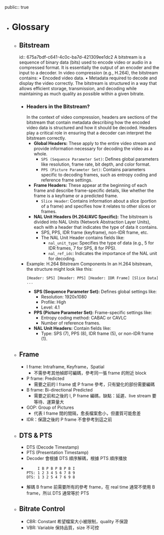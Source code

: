 public:: true

- # Glossary
	- ## Bitstream
	  id:: 675a7bdf-c641-4c0c-ba7d-421309ee1dc2
	  A bitstream is a sequence of binary data (bits) used to encode video or audio in a compressed format. It is essentially the output of an encoder and the input to a decoder. In video compression (e.g., H.264), the bitstream contains:
	  •	Encoded video data.
	  •	Metadata required to decode and display the video correctly.
	  The bitstream is structured in a way that allows efficient storage, transmission, and decoding while maintaining as much quality as possible within a given bitrate.
		- ### Headers in the Bitstream?
		  In the context of video compression, headers are sections of the bitstream that contain metadata describing how the encoded video data is structured and how it should be decoded. Headers play a critical role in ensuring that a decoder can interpret the bitstream correctly.
			- **Global Headers:**
			  These apply to the entire video stream and provide information necessary for decoding the video as a whole.
				- `SPS (Sequence Parameter Set)`: Defines global parameters like resolution, frame rate, bit depth, and color format.
				- `PPS (Picture Parameter Set)`: Contains parameters specific to decoding frames, such as entropy coding and reference frame settings.
			- **Frame Headers:**
			  These appear at the beginning of each frame and describe frame-specific details, like whether the frame is a keyframe or a predicted frame.
				- `Slice Header`: Contains information about a slice (portion of a frame) and specifies how it relates to other slices or frames.
			- **NAL Unit Headers (H.264/AVC Specific):**
			  The bitstream is divided into NAL Units (Network Abstraction Layer Units), each with a header that indicates the type of data it contains.
				- SPS, PPS, IDR frame (keyframe), non-IDR frame, etc.
				- The NAL Unit Header contains fields like:
					- `nal_unit_type`: Specifies the type of data (e.g., 5 for IDR frames, 7 for SPS, 8 for PPS).
					- `nal_ref_idc`: Indicates the importance of the NAL unit for decoding.
		- Example: H.264 Bitstream Components
		  In an H.264 bitstream, the structure might look like this:
		  ```shell
		  [Header: SPS] [Header: PPS] [Header: IDR Frame] [Slice Data] ...
		  ```
			- **SPS (Sequence Parameter Set):**
			  Defines global settings like:
				- Resolution: 1920x1080
				- Profile: High
				- Level: 4.1
			- **PPS (Picture Parameter Set):**
			  Frame-specific settings like:
				- Entropy coding method: CABAC or CAVLC
				- Number of reference frames.
			- **NAL Unit Headers:**
			  Contain fields like:
				- Type: SPS (7), PPS (8), IDR frame (5), or non-IDR frame (1).
	- ## Frame
		- I frame: Intraframe, Keyframe，Spatial
			- 不需參考其他幀即可編碼，參考同一張 frame 的附近 block
		- P frame: Predicted
			- 需要之前的 I frame 或 P frame 參考，只有變化的部份需要編碼
		- B frame: Bi-directional Predicted
			- 需要之前和之後的 I, P frame 編碼，缺點：延遲、live stream 要等待、運算量大
		- GOP: Group of Pictures
			- 代表 I frame 間的間隔，愈長檔案愈小，但畫質可能愈差
		- IDR：保證之後的 P frame 不會參考到這之前
	- ## DTS & PTS
		- DTS (Decode Timestamp)
		- PTS (Presentation Timestamp)
		- Decoder 會根據 DTS 順序解碼，根據 PTS 順序播放
		- ```
		       I B P B P B P B I
		  PTS: 1 2 3 4 5 6 7 8 9
		  DTS: 1 3 2 5 4 7 6 9 8
		  ```
		- 解碼 B frame 前需要所有的參考 frame，在 real time 通常不使用 B frame，所以 DTS 通常等於 PTS
	- ## Bitrate Control
		- CBR: Constant 希望檔案大小被限制，quality 不保證
		- VBR: Variable 保持品質，size 不可控
